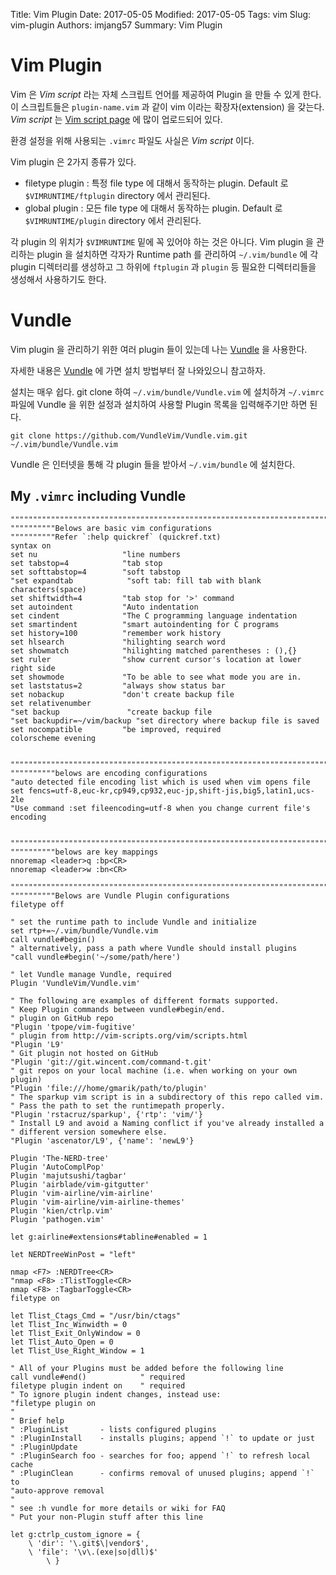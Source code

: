 Title: Vim Plugin
Date: 2017-05-05
Modified: 2017-05-05
Tags: vim
Slug: vim-plugin
Authors: imjang57
Summary: Vim Plugin

# Vim Plugin

Vim 은 _Vim script_ 라는 자체 스크립트 언어를 제공하여 Plugin 을 만들 수 있게 한다. 이 스크립트들은 `plugin-name.vim` 과 같이 vim 이라는 확장자(extension) 을 갖는다. _Vim script_ 는 [Vim script page](http://www.vim.org/scripts/index.php) 에 많이 업로드되어 있다.

환경 설정을 위해 사용되는 `.vimrc` 파일도 사실은 _Vim script_ 이다.

Vim plugin 은 2가지 종류가 있다.

- filetype plugin : 특정 file type 에 대해서 동작하는 plugin. Default 로 `$VIMRUNTIME/ftplugin` directory 에서 관리된다.
- global plugin : 모든 file type 에 대해서 동작하는 plugin. Default 로 `$VIMRUNTIME/plugin` directory 에서 관리된다.

각 plugin 의 위치가 `$VIMRUNTIME` 밑에 꼭 있어야 하는 것은 아니다. Vim plugin 을 관리하는 plugin 을 설치하면 각자가 Runtime path 를 관리하여 `~/.vim/bundle` 에 각 plugin 디렉터리를 생성하고 그 하위에 `ftplugin` 과 `plugin` 등 필요한 디렉터리들을 생성해서 사용하기도 한다.

# Vundle

Vim plugin 을 관리하기 위한 여러 plugin 들이 있는데 나는 [Vundle](https://github.com/VundleVim/Vundle.vim) 을 사용한다.

자세한 내용은 [Vundle](https://github.com/VundleVim/Vundle.vim) 에 가면 설치 방법부터 잘 나와있으니 참고하자.

설치는 매우 쉽다. git clone 하여 `~/.vim/bundle/Vundle.vim` 에 설치하겨 `~/.vimrc` 파일에 Vundle 을 위한 설정과 설치하여 사용할 Plugin 목록을 입력해주기만 하면 된다.

```
git clone https://github.com/VundleVim/Vundle.vim.git ~/.vim/bundle/Vundle.vim
```

Vundle 은 인터넷을 통해 각 plugin 들을 받아서 `~/.vim/bundle` 에 설치한다.

## My `.vimrc` including Vundle

```
""""""""""""""""""""""""""""""""""""""""""""""""""""""""""""""""""""""""""""""""
""""""""""Belows are basic vim configurations
""""""""""Refer `:help quickref` (quickref.txt)
syntax on
set nu                   "line numbers
set tabstop=4            "tab stop
set softtabstop=4        "soft tabstop
"set expandtab            "soft tab: fill tab with blank characters(space)
set shiftwidth=4         "tab stop for '>' command
set autoindent           "Auto indentation
set cindent              "The C programming language indentation
set smartindent          "smart autoindenting for C programs
set history=100          "remember work history
set hlsearch             "hilighting search word
set showmatch            "hilighting matched parentheses : (),{}
set ruler                "show current cursor's location at lower right side
set showmode             "To be able to see what mode you are in.
set laststatus=2         "always show status bar
set nobackup             "don't create backup file
set relativenumber
"set backup               "create backup file
"set backupdir=~/vim/backup "set directory where backup file is saved
set nocompatible         "be improved, required
colorscheme evening


""""""""""""""""""""""""""""""""""""""""""""""""""""""""""""""""""""""""""""""""
""""""""""belows are encoding configurations
"auto detected file encoding list which is used when vim opens file
set fencs=utf-8,euc-kr,cp949,cp932,euc-jp,shift-jis,big5,latin1,ucs-2le
"Use command :set fileencoding=utf-8 when you change current file's encoding


""""""""""""""""""""""""""""""""""""""""""""""""""""""""""""""""""""""""""""""""
""""""""""belows are key mappings
nnoremap <leader>q :bp<CR>
nnoremap <leader>w :bn<CR>

""""""""""""""""""""""""""""""""""""""""""""""""""""""""""""""""""""""""""""""""
""""""""""Belows are Vundle Plugin configurations
filetype off

" set the runtime path to include Vundle and initialize
set rtp+=~/.vim/bundle/Vundle.vim
call vundle#begin()
" alternatively, pass a path where Vundle should install plugins
"call vundle#begin('~/some/path/here')

" let Vundle manage Vundle, required
Plugin 'VundleVim/Vundle.vim'

" The following are examples of different formats supported.
" Keep Plugin commands between vundle#begin/end.
" plugin on GitHub repo
"Plugin 'tpope/vim-fugitive'
" plugin from http://vim-scripts.org/vim/scripts.html
"Plugin 'L9'
" Git plugin not hosted on GitHub
"Plugin 'git://git.wincent.com/command-t.git'
" git repos on your local machine (i.e. when working on your own plugin)
"Plugin 'file:///home/gmarik/path/to/plugin'
" The sparkup vim script is in a subdirectory of this repo called vim.
" Pass the path to set the runtimepath properly.
"Plugin 'rstacruz/sparkup', {'rtp': 'vim/'}
" Install L9 and avoid a Naming conflict if you've already installed a
" different version somewhere else.
"Plugin 'ascenator/L9', {'name': 'newL9'}

Plugin 'The-NERD-tree'
Plugin 'AutoComplPop'
Plugin 'majutsushi/tagbar'
Plugin 'airblade/vim-gitgutter'
Plugin 'vim-airline/vim-airline'
Plugin 'vim-airline/vim-airline-themes'
Plugin 'kien/ctrlp.vim'
Plugin 'pathogen.vim'

let g:airline#extensions#tabline#enabled = 1

let NERDTreeWinPost = "left"

nmap <F7> :NERDTree<CR>
"nmap <F8> :TlistToggle<CR>
nmap <F8> :TagbarToggle<CR>
filetype on

let Tlist_Ctags_Cmd = "/usr/bin/ctags"
let Tlist_Inc_Winwidth = 0
let Tlist_Exit_OnlyWindow = 0
let Tlist_Auto_Open = 0
let Tlist_Use_Right_Window = 1

" All of your Plugins must be added before the following line
call vundle#end()            " required
filetype plugin indent on    " required
" To ignore plugin indent changes, instead use:
"filetype plugin on
"
" Brief help
" :PluginList       - lists configured plugins
" :PluginInstall    - installs plugins; append `!` to update or just
" :PluginUpdate
" :PluginSearch foo - searches for foo; append `!` to refresh local cache
" :PluginClean      - confirms removal of unused plugins; append `!` to
"auto-approve removal
"
" see :h vundle for more details or wiki for FAQ
" Put your non-Plugin stuff after this line

let g:ctrlp_custom_ignore = {
    \ 'dir': '\.git$\|vendor$',
    \ 'file': '\v\.(exe|so|dll)$'
        \ }
```